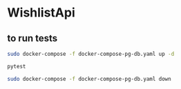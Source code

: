 # WishlistApi

## to run tests
```sh 
sudo docker-compose -f docker-compose-pg-db.yaml up -d
```
```sh 
pytest
```
```sh 
sudo docker-compose -f docker-compose-pg-db.yaml down
```
